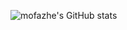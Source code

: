 ![mofazhe's GitHub stats](https://github-readme-stats.vercel.app/api?username=mofazhe&show_icons=true&theme=transparent)
